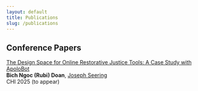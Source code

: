 ```yaml
---
layout: default
title: Publications
slug: /publications
---
```


<h2>Conference Papers</h2>

<div class="pub-container">
    <!--
    <div class="pub-teaser-image">
        <img class="img-shadow" src="./assets/img/teaser/apolobot-log.png" />
    </div>
    -->
    <div class="pub-contents" id="apolobot">
        <a id="pub-title" href="./assets/pdf/papers/apolobot.pdf">The Design Space for Online Restorative Justice Tools: A Case Study with ApoloBot</a> <br/>
        <b class="pub-me">Bich Ngoc (Rubi) Doan</b>, <a class="collaborator" href="https://joseph.seering.org/index.html" >Joseph Seering</a><br>
        <span class="pub-venue"> CHI 2025 (to appear) </span>
    </div>
</div>

